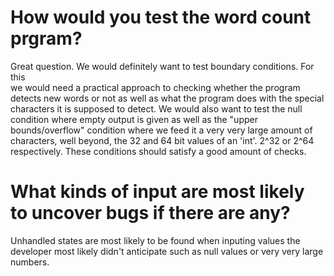 # How would you test the word count prgram?

Great question. We would definitely want to test boundary conditions. For this  
we would need a practical approach to checking whether the program detects new 
words or not as well as what the program does with the special characters it
is supposed to detect. We would also want to test the null condition where 
empty output is given as well as the "upper bounds/overflow" condition where
we feed it a very very large amount of characters, well beyond, the 32 and 64 
bit values of an 'int'. 2^32 or 2^64 respectively. These conditions should 
satisfy a good amount of checks.

# What kinds of input are most likely to uncover bugs if there are any?

Unhandled states are most likely to be found when inputing values the developer
most likely didn't anticipate such as null values or very very large numbers.  
